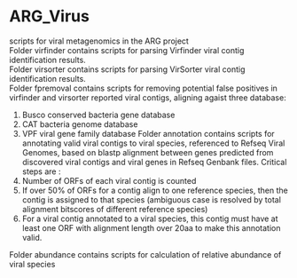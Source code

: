# ARG_Virus
scripts for viral metagenomics in the ARG project  
Folder virfinder contains scripts for parsing Virfinder viral contig identification results.  
Folder virsorter contains scripts for parsing VirSorter viral contig identification results.  
Folder fpremoval contains scripts for removing potential false positives in virfinder and virsorter reported viral contigs, aligning agaist three database:
   1. Busco conserved bacteria gene database
   2. CAT bacteria genome database
   3. VPF viral gene family database
Folder annotation contains scripts for annotating valid viral contigs to viral species, referenced to Refseq Viral Genomes, based on blastp alignment between genes predicted from discovered viral contigs and viral genes in Refseq Genbank files. Critical steps are :
   1. Number of ORFs of each viral contig is counted
   2. If over 50% of ORFs for a contig align to one reference species, then the contig is assigned to that species (ambiguous case is resolved by total alignment bitscores of different reference species)
   3. For a viral contig annotated to a viral species, this contig must have at least one ORF with alignment length over 20aa to make this annotation valid.

Folder abundance contains scripts for calculation of  relative abundance of viral species
